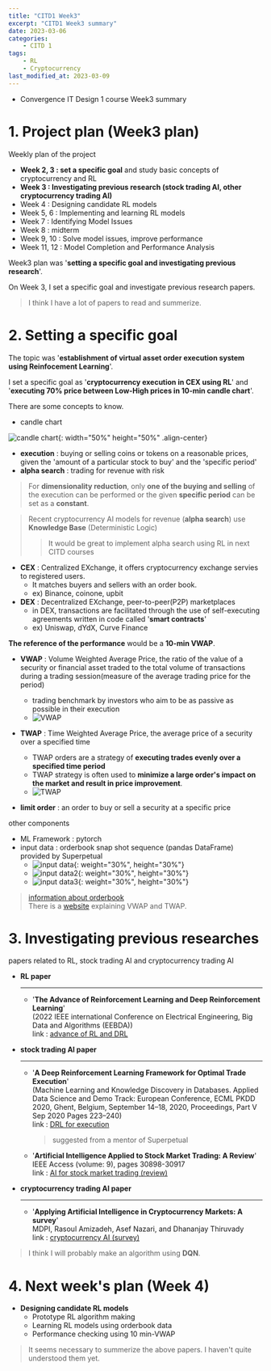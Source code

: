 ```yaml
---
title: "CITD1 Week3"
excerpt: "CITD1 Week3 summary"
date: 2023-03-06
categories:
    - CITD 1
tags:
    - RL
    - Cryptocurrency
last_modified_at: 2023-03-09
---
```

- Convergence IT Design 1 course Week3 summary


# 1. Project plan (Week3 plan)

Weekly plan of the project

- **Week 2, 3 : set a specific goal** and study basic concepts of cryptocurrency and RL
- **Week 3 : Investigating previous research (stock trading AI, other cryptocurrency trading AI)**
- Week 4 : Designing candidate RL models  
- Week 5, 6 : Implementing and learning RL models   
- Week 7 : Identifying Model Issues
- Week 8 : midterm
- Week 9, 10 : Solve model issues, improve performance
- Week 11, 12 : Model Completion and Performance Analysis

Week3 plan was '**setting a specific goal and investigating previous research**'. 

On Week 3, I set a specific goal and investigate previous research papers.

> I think I have a lot of papers to read and summerize.


# 2. Setting a specific goal  
The topic was '**establishment of virtual asset order execution system using Reinfocement Learning**'.

I set a specific goal as '**cryptocurrency execution in CEX using RL**' and '**executing 70% price between Low-High prices in 10-min candle chart**'.

There are some concepts to know.  
- candle chart  

![candle chart](/assets/images/candle-chart.png){: width="50%" height="50%" .align-center}

- **execution** : buying or selling coins or tokens on a reasonable prices, given the 'amount of a particular stock to buy' and the 'specific period'  
- **alpha search** : trading for revenue with risk 

> For **dimensionality reduction**, only **one of the buying and selling** of the execution can be performed or the given **specific period** can be set as a **constant**.  

> Recent cryptocurrency AI models for revenue (**alpha search**) use **Knowledge Base** (Deterministic Logic)  
>> It would be great to implement alpha search using RL in next CITD courses

- **CEX** : Centralized EXchange, it offers cryptocurrency exchange servies to registered users. 
  - It matches buyers and sellers with an order book.
  - ex) Binance, coinone, upbit
- **DEX** : Decentralized EXchange, peer-to-peer(P2P) marketplaces  
  - in DEX, transactions are facilitated through the use of self-executing agreements written in code called '**smart contracts**'
  - ex) Uniswap, dYdX, Curve Finance

**The reference of the performance** would be a **10-min VWAP**.
- **VWAP** : Volume Weighted Average Price, the ratio of the value of a security or financial asset traded to the total volume of transactions during a trading session(measure of the average trading price for the period)  
  - trading benchmark by investors who aim to be as passive as possible in their execution  
  - ![VWAP](/assets/images/VWAP.png)  

- **TWAP** : Time Weighted Average Price, the average price of a security over a specified time  
  - TWAP orders are a strategy of **executing trades evenly over a specified time period**  
  - TWAP strategy is often used to **minimize a large order's impact on the market and result in price improvement**.
  - ![TWAP](/assets/images/TWAP.png)

- **limit order** : an order to buy or sell a security at a specific price

other components  
- ML Framework : pytorch  
- input data : orderbook snap shot sequence (pandas DataFrame) provided by Superpetual  
  - ![input data](/assets/images/input-data.png){: weight="30%", height="30%"}  
  - ![input data2](/assets/images/input-data2.png){: weight="30%", height="30%"}  
  - ![input data3](/assets/images/input-data3.png){: weight="30%", height="30%"}   

> [information about orderbook](https://brunch.co.kr/@ella-park/44)  
> There is a [website](https://blog.chain.link/twap-vs-vwap/) explaining VWAP and TWAP.  


# 3. Investigating previous researches
papers related to RL, stock trading AI and cryptocurrency trading AI

- **RL paper**  
  - - -      
  - '**The Advance of Reinforcement Learning and Deep Reinforcement Learning**'  
    (2022 IEEE international Conference on Electrical Engineering, Big Data and Algorithms (EEBDA))  
    link : [advance of RL and DRL](https://ieeexplore.ieee.org/document/9744760)  

- **stock trading AI paper**  
  - - -
  - '**A Deep Reinforcement Learning Framework for Optimal Trade Execution**'  
    (Machine Learning and Knowledge Discovery in Databases. Applied Data Science and Demo Track: European Conference, ECML PKDD 2020, Ghent, Belgium, September 14–18, 2020, Proceedings, Part V Sep 2020 Pages 223–240)  
    link : [DRL for execution](https://link.springer.com/chapter/10.1007/978-3-030-67670-4_14)
    > suggested from a mentor of Superpetual


  - '**Artificial Intelligence Applied to Stock Market Trading: A Review**'  
    IEEE Access (volume: 9), pages 30898-30917  
    link : [AI for stock market trading (review)](https://ieeexplore.ieee.org/document/9350582)

- **cryptocurrency trading AI paper**  
  - - -
  - '**Applying Artificial Intelligence in Cryptocurrency Markets: A survey**'  
    MDPI, Rasoul Amizadeh, Asef Nazari, and Dhananjay Thiruvady  
    link : [cryptocurrency AI (survey)](https://doi.org/10.3390/a15110428)

> I think I will probably make an algorithm using **DQN**.

# 4. Next week's plan (Week 4) 

- **Designing candidate RL models**  
  - Prototype RL algorithm making  
  - Learning RL models using orderbook data  
  - Performance checking using 10 min-VWAP  

> It seems necessary to summerize the above papers. I haven't quite understood them yet. 


